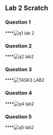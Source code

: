 ## Lab 2 Scratch
### Question 1
****![q1 lab 2](https://github.com/Srijaali/PF-FALL23/assets/142867637/ff546e96-f95a-418a-9229-aaba8a1a1d80)
### Question 2
****![q2 lab2](https://github.com/Srijaali/PF-FALL23/assets/142867637/0df55f6b-71a1-4a08-885c-a5461cb865fb)
### Question 3
****![TASK3 LAB2](https://github.com/Srijaali/PF-FALL23/assets/142867637/7d06d5a0-7c75-4d6c-99b3-c6752e1d0fde)
### Question 4
****![q4 lab2](https://github.com/Srijaali/PF-FALL23/assets/142867637/220ea202-2330-4e7d-b81f-1df1d51070d5)
### Question 5
****![q5 lab2](https://github.com/Srijaali/PF-FALL23/assets/142867637/97d29172-2d3c-4045-b654-36cfe832d449)
